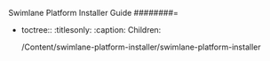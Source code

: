 Swimlane Platform Installer Guide
########=

- toctree::
   :titlesonly:
   :caption: Children:

   /Content/swimlane-platform-installer/swimlane-platform-installer
